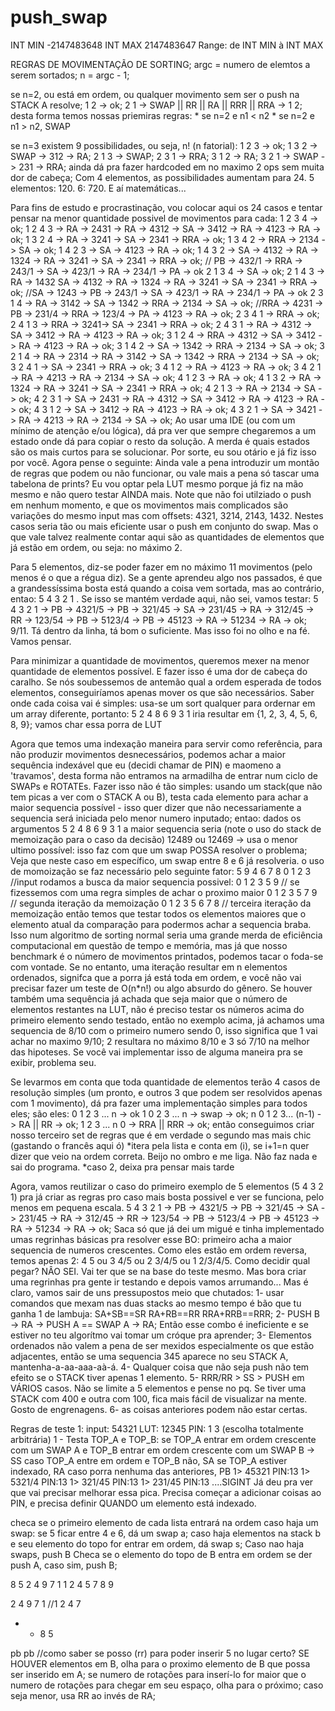 # push_swap

INT MIN		-2147483648
INT MAX		2147483647
Range: de INT MIN à INT MAX

REGRAS DE MOVIMENTAÇÃO DE SORTING;
argc = numero de elemtos a serem sortados;
n = argc - 1;

se n=2, ou está em ordem, ou qualquer movimento sem ser o push na STACK A resolve;
	1 2 -> ok;
	2 1 -> SWAP || RR || RA || RRR || RRA -> 1 2;
desta forma temos nossas priemiras regras:
	* se n=2 e n1 < n2
	* se n=2 e n1 > n2, SWAP

se n=3 existem 9 possibilidades, ou seja, n! (n fatorial):
1 2 3 -> ok;
1 3 2 -> SWAP -> 312 -> RA;
2 1 3 -> SWAP;
2 3 1 -> RRA;
3 1 2 -> RA;
3 2 1 -> SWAP -> 231 -> RRA;
ainda dá pra fazer hardcoded em no maximo 2 ops sem muita dor de cabeça;
Com 4 elementos, as possibilidades aumentam para 24. 5 elementos: 120. 6: 720. E aí matemáticas...

Para fins de estudo e procrastinação, vou colocar aqui os 24 casos e tentar pensar na menor quantidade possivel de movimentos para cada:
1 2 3 4 -> ok;
1 2 4 3 -> RA -> 2431 -> RA -> 4312 -> SA -> 3412 -> RA -> 4123 -> RA -> ok;
1 3 2 4 -> RA -> 3241 -> SA -> 2341 -> RRA -> ok;
1 3 4 2 -> RRA -> 2134 -> SA -> ok;
1 4 2 3 -> SA -> 4123 -> RA -> ok;
1 4 3 2 -> SA -> 4132 -> RA -> 1324 -> RA -> 3241 -> SA -> 2341 -> RRA -> ok;				// PB -> 432/1 -> RRA -> 243/1 -> SA -> 423/1 -> RA -> 234/1 -> PA -> ok
2 1 3 4 -> SA -> ok;
2 1 4 3 -> RA -> 1432 SA -> 4132 -> RA -> 1324 -> RA -> 3241 -> SA -> 2341 -> RRA -> ok;	//SA -> 1243 -> PB -> 243/1 -> SA -> 423/1 -> RA -> 234/1 -> PA -> ok
2 3 1 4 -> RA -> 3142 -> SA -> 1342 -> RRA -> 2134 -> SA -> ok;								//RRA  -> 4231 -> PB -> 231/4 -> RRA -> 123/4 -> PA -> 4123 -> RA -> ok;
2 3 4 1 -> RRA -> ok;
2 4 1 3 -> RRA -> 3241-> SA -> 2341 -> RRA -> ok;
2 4 3 1 -> RA -> 4312 -> SA -> 3412 -> RA -> 4123 -> RA -> ok;
3 1 2 4 -> RRA -> 4312 -> SA -> 3412 -> RA -> 4123 -> RA -> ok;
3 1 4 2 -> SA -> 1342 -> RRA -> 2134 -> SA -> ok;
3 2 1 4 -> RA -> 2314 -> RA -> 3142 -> SA -> 1342 -> RRA -> 2134 -> SA -> ok;
3 2 4 1 -> SA -> 2341 -> RRA -> ok;
3 4 1 2 -> RA -> 4123 -> RA -> ok;
3 4 2 1 -> RA -> 4213 -> RA -> 2134 -> SA -> ok;
4 1 2 3 -> RA -> ok;
4 1 3 2 -> RA -> 1324 -> RA -> 3241 -> SA -> 2341 -> RRA -> ok;
4 2 1 3 -> RA -> 2134 -> SA -> ok;
4 2 3 1 -> SA -> 2431 -> RA -> 4312 -> SA -> 3412 -> RA -> 4123 -> RA -> ok;
4 3 1 2 -> SA -> 3412 -> RA -> 4123 -> RA -> ok;
4 3 2 1 -> SA -> 3421 -> RA -> 4213 -> RA -> 2134 -> SA -> ok;
Ao usar uma IDE (ou com um mínimo de atenção e/ou lógica), dá pra ver que sempre chegaremos a um estado onde dá para copiar o resto da solução. A merda é quais estados são os mais curtos para se solucionar. Por sorte, eu sou otário e já fiz isso por você.
Agora pense o seguinte: Ainda vale a pena introduzir um montão de regras que podem ou não funcionar, ou vale mais a pena só tascar uma tabelona de prints? Eu vou optar pela LUT mesmo porque já fiz na mão mesmo e não quero testar AINDA mais.
Note que não foi utilziado o push em nenhum momento, e que os movimentos mais complicados são variações do mesmo input mas com offsets: 4321, 3214, 2143, 1432. Nestes casos seria tão ou mais eficiente usar o push em conjunto do swap. Mas o que vale talvez realmente contar aqui são as quantidades de elementos que já estão em ordem, ou seja: no máximo 2.

Para 5 elementos, diz-se poder fazer em no máximo 11 movimentos (pelo menos é o que a régua diz). Se a gente aprendeu algo nos passados, é que a grandessíssima bosta está quando a coisa vem sortada, mas ao contrário, entao: 5 4 3 2 1 . Se isso se mantém verdade aqui, não sei, vamos testar:
5 4 3 2 1 -> PB -> 4321/5 -> PB -> 321/45 -> SA -> 231/45 -> RA -> 312/45 -> RR -> 123/54 -> PB -> 5123/4 -> PB -> 45123 -> RA -> 51234 -> RA -> ok;
9/11. Tá dentro da linha, tá bom o suficiente.
Mas isso foi no olho e na fé. Vamos pensar.

Para minimizar a quantidade de movimentos, queremos mexer na menor quantidade de elementos possível. E fazer isso é uma dor de cabeça do caralho.
Se nós soubessemos de antemão qual a ordem esperada de todos elementos, conseguiríamos apenas mover os que são necessários.
Saber onde cada coisa vai é simples: usa-se um sort qualquer para ordernar em um array diferente, portanto:
	5 2 4 8 6 9 3 1 iria resultar em {1, 2, 3, 4, 5, 6, 8, 9};
	vamos char essa porra de LUT

Agora que temos uma indexação maneira para servir como referência, para não produzir movimentos desnecessários, podemos achar a maior sequência indexável que eu (decidi chamar de PIN) e maomeno a 'travamos', desta forma não entramos na armadilha de entrar num ciclo de SWAPs e ROTATEs.
Fazer isso não é tão simples: usando um stack(que não tem picas a ver com o STACK A ou B), testa cada elemento para achar a maior sequencia possível - isso quer dizer que não necessariamente a sequencia será iniciada pelo menor numero inputado;
	entao: dados os argumentos 5 2 4 8 6 9 3 1
a maior sequencia seria (note o uso do stack de memoização para o caso da decisão)
	12489 ou 12469 -> usa o menor ultimo possível: isso faz com que um swap POSSA resolver o problema; Veja que neste caso em específico, um swap entre 8 e 6 já resolveria.
o uso de momoização se faz necessário pelo seguinte fator:
	5 9 4 6 7 8 0 1 2 3		//input
	rodamos a busca da maior sequencia possivel:
	0 1 2 3 5 9				// se fizessemos com uma regra simples de achar o proximo maior
	0 1 2 3 5 7 9			// segunda iteração da memoização
	0 1 2 3 5 6 7 8			// terceira iteração da memoização
então temos que testar todos os elementos maiores que o elemento atual da comparação para podermos achar a sequencia braba. Isso num algoritmo de sorting normal seria uma grande merda de eficiência computacional em questão de tempo e memória, mas já que nosso benchmark é o número de movimentos printados, podemos tacar o foda-se com vontade.
Se no entanto, uma iteração resultar em n elementos ordenados, signifca que a porra já está toda em ordem, e você não vai precisar fazer um teste de O(n*n!) ou algo absurdo do gênero. Se houver também uma sequência já achada que seja maior que o número de elementos restantes na LUT, não é preciso testar os números acima do primeiro elemento sendo testado, então no exemplo acima, já achamos uma sequencia de 8/10 com o primeiro numero sendo 0, isso significa que 1 vai achar no maximo 9/10; 2 resultara no máximo 8/10 e 3 só 7/10 na melhor das hipoteses. Se você vai implementar isso de alguma maneira pra se exibir, problema seu.
<!-- PENSAR EM COMO IMPLEMENTAR ESSA BUDEGA sem ter precisar de memória e tempo infinito DEPOIS -->

Se levarmos em conta que toda quantidade de elementos terão 4 casos de resolução simples (um pronto, e outros 3 que podem ser resolvidos apenas com 1 movimento), dá pra fazer uma implementação simples para todos eles;
são eles:
0 1 2 3 ... n -> ok
1 0 2 3 ... n -> swap -> ok;
n 0 1 2 3... (n-1) -> RA || RR -> ok;
1 2 3 ... n 0 -> RRA || RRR -> ok;
então conseguimos criar nosso terceiro set de regras que é em verdade o segundo mas mais chic (gastando o francês aqui ó)
	*itera pela lista e conta em (i), se i+1=n quer dizer que veio na ordem correta. Beijo no ombro e me liga. Não faz nada e sai do programa.
	*caso 2, deixa pra pensar mais tarde
<!-- # COMPLETAR OS CASOS -->

Agora, vamos reutilizar o caso do primeiro exemplo de 5 elementos (5 4 3 2 1) pra já criar as regras pro caso mais bosta possivel e ver se funciona, pelo menos em pequena escala.
5 4 3 2 1 -> PB -> 4321/5 -> PB -> 321/45 -> SA -> 231/45 -> RA -> 312/45 -> RR -> 123/54 -> PB -> 5123/4 -> PB -> 45123 -> RA -> 51234 -> RA -> ok;
Saca só que já dei um migué e tinha implementado umas regrinhas básicas pra resolver esse BO:
primeiro acha a maior sequencia de numeros crescentes. Como eles estão em ordem reversa, temos apenas 2: 4 5 ou 3 4/5 ou 2 3/4/5 ou 1 2/3/4/5. Como decidir qual pegar? NÂO SEI. Vai ter que se na base do teste mesmo.
Mas bora criar uma regrinhas pra gente ir testando e depois vamos arrumando... Mas é claro, vamos sair de uns pressupostos meio que chutados:
1- usar comandos que mexam nas duas stacks ao mesmo tempo é bão que tu ganha 1 de lambuja: SA+SB==SR RA+RB==RR RRA+RRB==RRR;
2- PUSH B -> RA -> PUSH A == SWAP A -> RA; Então esse combo é ineficiente e se estiver no teu algorítmo vai tomar um cróque pra aprender;
3- Elementos ordenados não valem a pena de ser mexidos especialmente os que estão adjacentes, então se uma sequencia 345 aparece no seu STACK A, mantenha-a-aa-aaa-aà-á.
4- Qualquer coisa que não seja push não tem efeito se o STACK tiver apenas 1 elemento.
5- RRR/RR > SS > PUSH em VÁRIOS casos. Não se limite a 5 elementos e pense no pq. Se tiver uma STACK com 400 e outra com 100, fica mais fácil de visualizar na mente. Gosto de engrenagens.
6- as coisas anteriores podem não estar certas.

Regras de teste 1:
input: 54321	LUT: 12345	PIN: 1 3 (escolha totalmente arbitrária)
1 - Testa TOP_A e TOP_B: se TOP_A entrar em ordem crescente com um SWAP A e TOP_B entrar em ordem crescente com um SWAP B -> SS
	caso TOP_A entre em ordem e TOP_B não, SA
	se TOP_A estiver indexado, RA
	caso porra nenhuma das anteriores, PB
1> 45321	PIN:13
1> 5321/4	PIN:13
1> 321/45	PIN:13
1> 231/45	PIN:13
....SIGINT
Já deu pra ver que vai precisar melhorar essa pica. Precisa começar a adicionar coisas ao PIN, e precisa definir QUANDO um elemento está indexado.




<!-- daqui pra baixo não tá valendo -->
checa se o primeiro elemento de cada lista entrará na ordem caso haja um swap: se 5 ficar entre 4 e 6, dá um swap a; caso haja elementos na stack b e seu elemento do topo for entrar em ordem, dá swap s;
Caso nao haja swaps, push B
Checa se o elemento do topo de B entra em ordem se der push A, caso sim, push B;



8 5 2 4 9 7 1
1 2 4 5 7 8 9

2 4 9 7 1 //1 2 4 7
* * 8 5

pb
pb
//como saber se posso (rr) para poder inserir 5 no lugar certo?
SE HOUVER elementos em B, olha para o proximo elemento de B que possa ser inserido em A; se numero de rotações para inserí-lo for maior que o numero de rotações para chegar em seu espaço, olha para o próximo;
caso seja menor, usa RR ao invés de RA;


